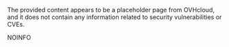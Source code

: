 The provided content appears to be a placeholder page from OVHcloud, and it does not contain any information related to security vulnerabilities or CVEs.

NOINFO